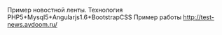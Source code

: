 Пример новостной ленты.
Технология PHP5+Mysql5+Angularjs1.6+BootstrapCSS
Пример работы http://test-news.aydoom.ru/
